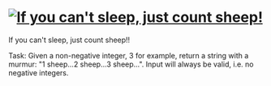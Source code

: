 # [![If you can't sleep, just count sheep!](https://www.codewars.com/kata/5b077ebdaf15be5c7f000077)](https://www.codewars.com/kata/5b077ebdaf15be5c7f000077)


If you can't sleep, just count sheep!!

Task:
Given a non-negative integer, 3 for example, return a string with a murmur: "1 sheep...2 sheep...3 sheep...". Input will always be valid, i.e. no negative integers.
